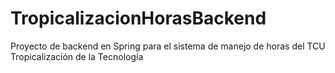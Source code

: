 # TropicalizacionHorasBackend
Proyecto de backend en Spring para el sistema de manejo de horas del TCU Tropicalización de la Tecnología
